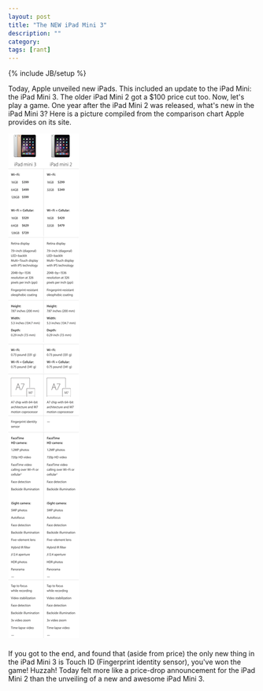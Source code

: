 ```yaml
---
layout: post
title: "The NEW iPad Mini 3"
description: ""
category: 
tags: [rant]
---
```

{% include JB/setup %}

Today, Apple unveiled new iPads. This included an update to the iPad Mini: the iPad Mini 3. The older iPad Mini 2 got a $100 price cut too. Now, let's play a game. One year after the iPad Mini 2 was released, what's new in the iPad Mini 3? Here is a picture compiled from the comparison chart Apple provides on its site.

<div>
	<img class="rounded-corners" style="max-width: 800px; border: 0px;" src="/assets/images/posts/2014-10-16/ipad.png"/>
	<p class="caption-text" style="line-height: 1.5em;  margin-bottom: 20px;"><strong></strong></p>
</div>

If you got to the end, and found that (aside from price) the only new thing in the iPad Mini 3 is Touch ID (Fingerprint identity sensor), you've won the game! Huzzah! Today felt more like a price-drop announcement for the iPad Mini 2 than the unveiling of a new and awesome iPad Mini 3. 